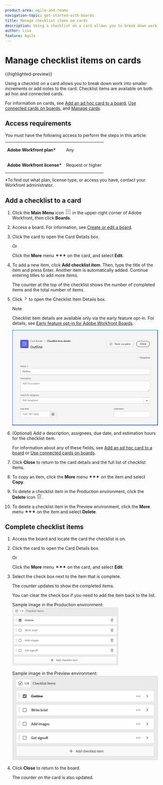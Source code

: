 ```yaml
---
product-area: agile-and-teams
navigation-topic: get-started-with-boards
title: Manage checklist items on cards
description: Using a checklist on a card allows you to break down work into smaller increments or add notes to the card. Checklist items are available on both ad hoc and connected cards.
author: Lisa
feature: Agile
---
```

# Manage checklist items on cards

{{highlighted-preview}}

Using a checklist on a card allows you to break down work into smaller increments or add notes to the card. Checklist items are available on both ad hoc and connected cards.

For information on cards, see [Add an ad hoc card to a board](/help/quicksilver/agile/get-started-with-boards/add-card-to-board.md), [Use connected cards on boards](/help/quicksilver/agile/get-started-with-boards/connected-cards.md), and [Manage cards](/help/quicksilver/agile/get-started-with-boards/move-board-items.md).

## Access requirements

You must have the following access to perform the steps in this article:

<table style="table-layout:auto"> 
 <col> 
 </col> 
 <col> 
 </col> 
 <tbody> 
  <tr> 
   <td role="rowheader"><strong>Adobe Workfront plan*</strong></td> 
   <td> <p>Any</p> </td> 
  </tr> 
  <tr> 
   <td role="rowheader"><strong>Adobe Workfront license*</strong></td> 
   <td> <p>Request or higher</p> </td> 
  </tr> 
 </tbody> 
</table>

&#42;To find out what plan, license type, or access you have, contact your Workfront administrator.

## Add a checklist to a card

1. Click the **Main Menu** icon ![](assets/main-menu-icon.png) in the upper-right corner of Adobe Workfront, then click **Boards**.
1. Access a board. For information, see [Create or edit a board](../../agile/get-started-with-boards/create-edit-board.md).
1. Click the card to open the Card Details box.

   Or

   Click the **More** menu ![More menu](assets/more-icon-spectrum.png) on the card, and select **Edit**.

1. To add a new item, click **Add checklist item**. Then, type the title of the item and press Enter. Another item is automatically added. Continue entering titles to add more items.   

   The counter at the top of the checklist shows the number of completed items and the total number of items.

1. <span class="preview">Click ![Details icon](assets/checklist-chevron.png) to open the Checklist Item Details box.</span>

   >[!NOTE]
   >
   >Checklist item details are available only via the early feature opt-in. For details, see [Early feature opt-in for Adobe Workfront Boards](/help/quicksilver/agile/get-started-with-boards/boards-early-feature-opt-in.md).

   <span class="preview">![Checklist Item Details box](assets/checklist-item-details.png)</span>

1. <span class="preview">(Optional) Add a description, assignees, due date, and estimation hours for the checklist item.</span>

   <span class="preview">For information about any of these fields, see [Add an ad hoc card to a board](/help/quicksilver/agile/get-started-with-boards/add-card-to-board.md) or [Use connected cards on boards](/help/quicksilver/agile/get-started-with-boards/connected-cards.md).</span>

1. <span class="preview">Click **Close** to return to the card details and the full list of checklist items.</span>
1. <span class="preview">To copy an item, click the **More** menu ![More menu](assets/more-icon-spectrum.png) on the item and select **Copy**.</span>
1. To delete a checklist item in the Production environment, click the **Delete** icon ![Delete icon](assets/delete.png).
1. <span class="preview">To delete a checklist item in the Preview environment, click the **More** menu ![More menu](assets/more-icon-spectrum.png) on the item and select **Delete**.</span>

## Complete checklist items

1. Access the board and locate the card the checklist is on.
1. Click the card to open the Card Details box.

   Or

   Click the **More** menu ![More menu](assets/more-icon-spectrum.png) on the card, and select **Edit**.

1. Select the check box next to the item that is complete.

   The counter updates to show the completed items.

   You can clear the check box if you need to add the item back to the list.

   Sample image in the Production environment:
   ![Completed checklist item](assets/boards-completedchecklistitem-350x192.png)

   <span class="preview">Sample image in the Preview environment:</span>
   <span class="preview">![Completed checklist item](assets/checklist-items-with-chevron.png)</span>

1. Click **Close** to return to the board.

   The counter on the card is also updated.
